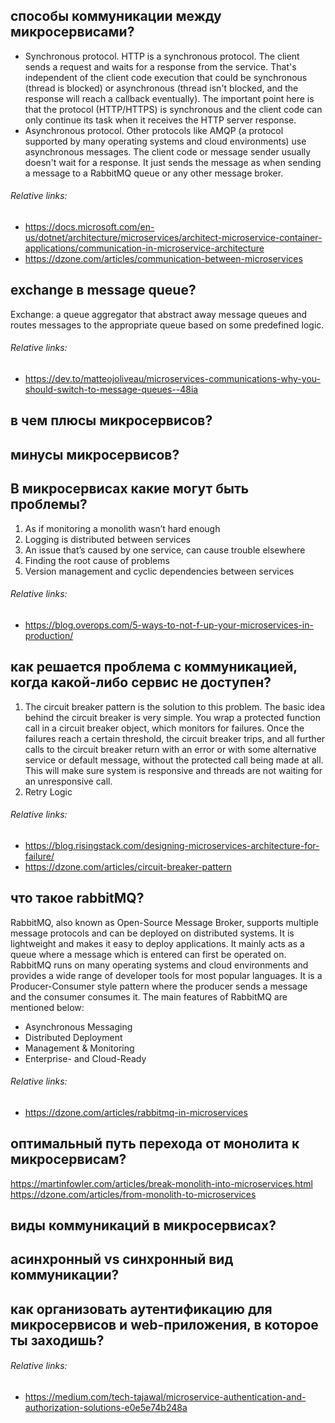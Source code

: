 ## способы коммуникации между микросервисами?
+ Synchronous protocol. HTTP is a synchronous protocol. The client sends a request and waits for a response from the service. That's independent of the client code execution that could be synchronous (thread is blocked) or asynchronous (thread isn't blocked, and the response will reach a callback eventually). The important point here is that the protocol (HTTP/HTTPS) is synchronous and the client code can only continue its task when it receives the HTTP server response.
+ Asynchronous protocol. Other protocols like AMQP (a protocol supported by many operating systems and cloud environments) use asynchronous messages. The client code or message sender usually doesn't wait for a response. It just sends the message as when sending a message to a RabbitMQ queue or any other message broker.
###### Relative links:
+ https://docs.microsoft.com/en-us/dotnet/architecture/microservices/architect-microservice-container-applications/communication-in-microservice-architecture
+ https://dzone.com/articles/communication-between-microservices

## exchange в message queue?
Exchange: a queue aggregator that abstract away message queues and routes messages to the appropriate queue based on some predefined logic.
###### Relative links:
+ https://dev.to/matteojoliveau/microservices-communications-why-you-should-switch-to-message-queues--48ia

## в чем плюсы микросервисов?

## минусы микросервисов?

## В микросервисах какие могут быть проблемы?
1. As if monitoring a monolith wasn’t hard enough
2. Logging is distributed between services
3. An issue that’s caused by one service, can cause trouble elsewhere
4. Finding the root cause of problems
5. Version management and cyclic dependencies between services
###### Relative links:
+ https://blog.overops.com/5-ways-to-not-f-up-your-microservices-in-production/

## как решается проблема с коммуникацией, когда какой-либо сервис не доступен?
1. The circuit breaker pattern is the solution to this problem. The basic idea behind the circuit breaker is very simple. You wrap a protected function call in a circuit breaker object, which monitors for failures. Once the failures reach a certain threshold, the circuit breaker trips, and all further calls to the circuit breaker return with an error or with some alternative service or default message, without the protected call being made at all. This will make sure system is responsive and threads are not waiting for an unresponsive call.
2. Retry Logic
###### Relative links:
+ https://blog.risingstack.com/designing-microservices-architecture-for-failure/
+ https://dzone.com/articles/circuit-breaker-pattern

## что такое rabbitMQ?
RabbitMQ, also known as Open-Source Message Broker, supports multiple message protocols and can be deployed on distributed systems. It is lightweight and makes it easy to deploy applications. It mainly acts as a queue where a message which is entered can first be operated on. RabbitMQ runs on many operating systems and cloud environments and provides a wide range of developer tools for most popular languages. It is a Producer-Consumer style pattern where the producer sends a message and the consumer consumes it. The main features of RabbitMQ are mentioned below:
+ Asynchronous Messaging
+ Distributed Deployment
+ Management & Monitoring
+ Enterprise- and Cloud-Ready
###### Relative links:
+ https://dzone.com/articles/rabbitmq-in-microservices

## оптимальный путь перехода от монолита к микросервисам?
https://martinfowler.com/articles/break-monolith-into-microservices.html
https://dzone.com/articles/from-monolith-to-microservices

## виды коммуникаций в микросервисах?

## асинхронный vs синхронный вид коммуникации?

## как организовать аутентификацию для микросервисов и web-приложения, в которое ты заходишь?
###### Relative links:
+ https://medium.com/tech-tajawal/microservice-authentication-and-authorization-solutions-e0e5e74b248a






